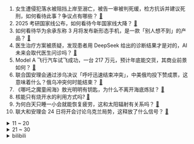 1. 女生遭侵犯落水被阻挡上岸至溺亡，被告一审被判死缓，检方抗诉并建议死刑，如何看待此事？争议点有哪些？ [:link:](https://www.zhihu.com/question/13228197326)
2. 2025 考研国家线公布，如何看待今年国家线大降？ [:link:](https://www.zhihu.com/question/13220923051)
3. 如何看待华为余承东称 3 月将发布新形态手机，是一款「别人想不到」的产品？ [:link:](https://www.zhihu.com/question/13222492213)
4. 医生治疗方案被质疑，发现患者用 DeepSeek 给出的诊断结果才是对的，AI 未来会取代医生问诊吗？ [:link:](https://www.zhihu.com/question/13199597688)
5. Model A 飞行汽车试飞成功，一台 217 万元，预计年底能交货，其商业前景如何？ [:link:](https://www.zhihu.com/question/13013166820)
6. 联合国安理会通过涉乌决议「呼吁迅速结束冲突」，中美俄均投下赞成票，这意味着什么？俄乌冲突何时能结束？ [:link:](https://www.zhihu.com/question/13281535155)
7. 《哪吒之魔童闹海》敖光明明有钥匙，为什么不离开海底炼狱？ [:link:](https://www.zhihu.com/question/12864535825)
8. 核能只有烧开水的利用方式吗? [:link:](https://www.zhihu.com/question/11027530486)
9. 为何白天只睡一小会就能恢复疲劳，这和太阳辐射有关系吗？ [:link:](https://www.zhihu.com/question/6160269824)
10. 联大和安理会 24 日将开会讨论乌克兰局势，这释放了什么信号？ [:link:](https://www.zhihu.com/question/13185471574)
<details>
<summary>11 ~ 20</summary>

11. 京东宣布「承担外卖骑手五险一金所有成本」，未来将大力推进同工同酬，如何看待此举？外卖行业新机遇来了？ [:link:](https://www.zhihu.com/question/13233526307)
12. 如何评价玄彬将主演抗日题材电影《哈尔滨》 ？ [:link:](https://www.zhihu.com/question/499328319)
13. 《哪吒 2 》港澳上映首日即登顶，目前已是全球影史第八名，预计最终票房能达到多少？ [:link:](https://www.zhihu.com/question/13215047635)
14. 企业员工如厕须带「离岗证」且限次数和时间，这合理吗？员工应当如何维护自己的合法权益？ [:link:](https://www.zhihu.com/question/13178399240)
15. LPL 2025 赛季第一赛段淘汰赛BLG 3:1 TT，如何评价这场比赛？ [:link:](https://www.zhihu.com/question/13199476277)
16. 工作 5 年多突然意识到「职业倦怠」，对工作没有以往的热情、沉迷摸鱼，应该怎么做才能找回工作热情? [:link:](https://www.zhihu.com/question/12336186757)
17. 有没有一个瞬间让你特别感动？ [:link:](https://www.zhihu.com/question/56554581)
18. 虎力、羊力、鹿力大仙死了以后车迟国国王为什么大哭？ [:link:](https://www.zhihu.com/question/550469060)
19. 如何提高自己的自信，敢于做任何「曾经不想做或不愿意做的事」？ [:link:](https://www.zhihu.com/question/9435420452)
20. 为什么T1（SKT）多次赛季在LCK成绩一般，到了S赛之后却越战越勇近乎无敌？ [:link:](https://www.zhihu.com/question/1675763837)
</details>
<details>
<summary>21 ~ 30</summary>

21. 当下普通人的出路在哪里？ [:link:](https://www.zhihu.com/question/661303621)
22. 如何看待胖东来于东来表示决定在郑州开店? [:link:](https://www.zhihu.com/question/13089819134)
23. 如何看待全红婵进入暨南大学保送名单，优秀运动员进大学，能对其退役后的生活做到兜底保障吗？ [:link:](https://www.zhihu.com/question/13224179729)
24. 离岸人民币对美元升破 7.23 关口，刷新去年 11 月底以来新高，背后有何推动因素？后续走势如何？ [:link:](https://www.zhihu.com/question/13191279465)
25. 昆明一电梯从 17 楼掉到负 2 楼又猛冲到 33 楼致业主身亡，可能是什么原因导致故障？如何自救？ [:link:](https://www.zhihu.com/question/12986653681)
26. 奶奶每天玩手机到凌晨近视 2300 度，近视度数不是在成年后就会稳定吗？为什么老年人还会得高度近视？ [:link:](https://www.zhihu.com/question/12952619197)
27. 为什么职业羽毛球比赛中这种明显出界球几乎都接了？ [:link:](https://www.zhihu.com/question/604754100)
28. 摄影师称「1800 元一次离婚跟拍需求比结婚还多」，为什么会这样？背后是一种怎样的观念转变？ [:link:](https://www.zhihu.com/question/12949930338)
29. 阿里股价大涨，CEO 吴泳铭称未来三年在云和 AI 基础设施投入将超越过去十年总和，商业上如何解读？ [:link:](https://www.zhihu.com/question/12890244537)
30. 因为工作不到位，我批评了下属，下属甩脸子不搭理我，我该怎么处理她？ [:link:](https://www.zhihu.com/question/12613535947)
</details><details>
<summary>bilibili</summary>

</details>